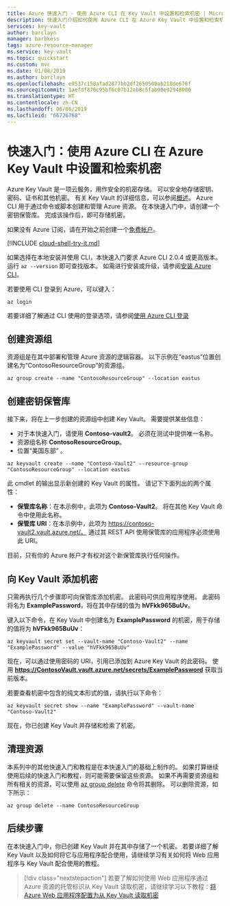 ```yaml
---
title: Azure 快速入门 - 使用 Azure CLI 在 Key Vault 中设置和检索机密 | Microsoft Docs
description: 快速入门介绍如何使用 Azure CLI 在 Azure Key Vault 中设置和检索机密
services: key-vault
author: barclayn
manager: barbkess
tags: azure-resource-manager
ms.service: key-vault
ms.topic: quickstart
ms.custom: mvc
ms.date: 01/08/2019
ms.author: barclayn
ms.openlocfilehash: e9537c158afad2877bb2df2650500ab218de676f
ms.sourcegitcommit: 1aefdf876c95bf6c07b12eb8c5fab98e92948000
ms.translationtype: HT
ms.contentlocale: zh-CN
ms.lasthandoff: 06/06/2019
ms.locfileid: "66726768"
---
```

# <a name="quickstart-set-and-retrieve-a-secret-from-azure-key-vault-using-azure-cli"></a>快速入门：使用 Azure CLI 在 Azure Key Vault 中设置和检索机密

Azure Key Vault 是一项云服务，用作安全的机密存储。 可以安全地存储密钥、密码、证书和其他机密。 有关 Key Vault 的详细信息，可以参阅[概述](key-vault-overview.md)。 Azure CLI 用于通过命令或脚本创建和管理 Azure 资源。 在本快速入门中，请创建一个密钥保管库。 完成该操作后，即可存储机密。

如果没有 Azure 订阅，请在开始之前创建一个[免费帐户](https://azure.microsoft.com/free/?WT.mc_id=A261C142F)。

[!INCLUDE [cloud-shell-try-it.md](../../includes/cloud-shell-try-it.md)]

如果选择在本地安装并使用 CLI，本快速入门要求 Azure CLI 2.0.4 或更高版本。 运行 `az --version` 即可查找版本。 如需进行安装或升级，请参阅[安装 Azure CLI]( /cli/azure/install-azure-cli)。

若要使用 CLI 登录到 Azure，可以键入：

```azurecli
az login
```

若要详细了解通过 CLI 使用的登录选项，请参阅[使用 Azure CLI 登录](https://docs.microsoft.com/cli/azure/authenticate-azure-cli?view=azure-cli-latest)

## <a name="create-a-resource-group"></a>创建资源组

资源组是在其中部署和管理 Azure 资源的逻辑容器。 以下示例在“eastus”位置创建名为“ContosoResourceGroup”的资源组。  

```azurecli
az group create --name "ContosoResourceGroup" --location eastus
```

## <a name="create-a-key-vault"></a>创建密钥保管库

接下来，将在上一步创建的资源组中创建 Key Vault。 需要提供某些信息：

- 对于本快速入门，请使用 **Contoso-vault2**。 必须在测试中提供唯一名称。
- 资源组名称 **ContosoResourceGroup**。
- 位置“美国东部”  。

```azurecli
az keyvault create --name "Contoso-Vault2" --resource-group "ContosoResourceGroup" --location eastus
```

此 cmdlet 的输出显示新创建的 Key Vault 的属性。 请记下下面列出的两个属性：

- **保管库名称**：在本示例中，此项为 **Contoso-Vault2**。 将在其他 Key Vault 命令中使用此名称。
- **保管库 URI**：在本示例中，此项为 https://contoso-vault2.vault.azure.net/。 通过其 REST API 使用保管库的应用程序必须使用此 URI。

目前，只有你的 Azure 帐户才有权对这个新保管库执行任何操作。

## <a name="add-a-secret-to-key-vault"></a>向 Key Vault 添加机密

只需再执行几个步骤即可向保管库添加机密。 此密码可供应用程序使用。 此密码将名为 **ExamplePassword**，将在其中存储的值为 **hVFkk965BuUv**。

键入以下命令，在 Key Vault 中创建名为 **ExamplePassword** 的机密，用于存储的值将为 **hVFkk965BuUv**：

```azurecli
az keyvault secret set --vault-name "Contoso-Vault2" --name "ExamplePassword" --value "hVFkk965BuUv"
```

现在，可以通过使用密码的 URI，引用已添加到 Azure Key Vault 的此密码。 使用 **https://ContosoVault.vault.azure.net/secrets/ExamplePassword** 获取当前版本。 

若要查看机密中包含的纯文本形式的值，请执行以下命令：

```azurecli
az keyvault secret show --name "ExamplePassword" --vault-name "Contoso-Vault2"
```

现在，你已创建 Key Vault 并存储和检索了机密。

## <a name="clean-up-resources"></a>清理资源

本系列中的其他快速入门和教程是在本快速入门的基础上制作的。 如果打算继续使用后续的快速入门和教程，则可能需要保留这些资源。
如果不再需要资源组和所有相关的资源，可以使用 [az group delete](/cli/azure/group) 命令将其删除。 可以删除资源，如下所示：

```azurecli
az group delete --name ContosoResourceGroup
```

## <a name="next-steps"></a>后续步骤

在本快速入门中，你已创建 Key Vault 并在其中存储了一个机密。 若要详细了解 Key Vault 以及如何将它与应用程序配合使用，请继续学习有关如何将 Web 应用程序与 Key Vault 配合使用的教程。

> [!div class="nextstepaction"]
> 若要了解如何使用 Web 应用程序通过 Azure 资源的托管标识从 Key Vault 读取机密，请继续学习以下教程：[将 Azure Web 应用程序配置为从 Key Vault 读取机密](quick-create-net.md)
